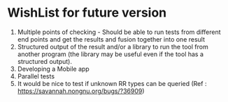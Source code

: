 # WishList for future version

1.  Multiple points of checking - Should be able to run tests from different end points and get the results and fusion together into one result
2.  Structured output of the result and/or a library to run the tool
    from another program (the library may be useful even if the tool has a
    structured output).
3.  Developing a Mobile app
4.  Parallel tests
5.  It would be nice to test if unknown RR types can be queried (Ref :
    https://savannah.nongnu.org/bugs/?36909)


